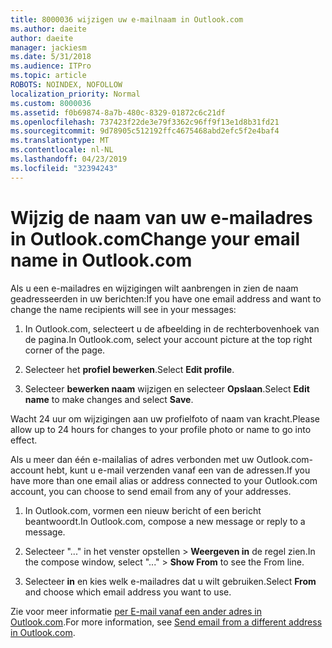 ```yaml
---
title: 8000036 wijzigen uw e-mailnaam in Outlook.com
ms.author: daeite
author: daeite
manager: jackiesm
ms.date: 5/31/2018
ms.audience: ITPro
ms.topic: article
ROBOTS: NOINDEX, NOFOLLOW
localization_priority: Normal
ms.custom: 8000036
ms.assetid: f0b69874-8a7b-480c-8329-01872c6c21df
ms.openlocfilehash: 737423f22de3e79f3362c96ff9f13e1d8b31fd21
ms.sourcegitcommit: 9d78905c512192ffc4675468abd2efc5f2e4baf4
ms.translationtype: MT
ms.contentlocale: nl-NL
ms.lasthandoff: 04/23/2019
ms.locfileid: "32394243"
---
```

# <a name="change-your-email-name-in-outlookcom"></a><span data-ttu-id="a5c01-102">Wijzig de naam van uw e-mailadres in Outlook.com</span><span class="sxs-lookup"><span data-stu-id="a5c01-102">Change your email name in Outlook.com</span></span>

<span data-ttu-id="a5c01-103">Als u een e-mailadres en wijzigingen wilt aanbrengen in zien de naam geadresseerden in uw berichten:</span><span class="sxs-lookup"><span data-stu-id="a5c01-103">If you have one email address and want to change the name recipients will see in your messages:</span></span>
  
1. <span data-ttu-id="a5c01-104">In Outlook.com, selecteert u de afbeelding in de rechterbovenhoek van de pagina.</span><span class="sxs-lookup"><span data-stu-id="a5c01-104">In Outlook.com, select your account picture at the top right corner of the page.</span></span>
    
2. <span data-ttu-id="a5c01-105">Selecteer het **profiel bewerken**.</span><span class="sxs-lookup"><span data-stu-id="a5c01-105">Select **Edit profile**.</span></span> 
    
3. <span data-ttu-id="a5c01-106">Selecteer **bewerken naam** wijzigen en selecteer **Opslaan**.</span><span class="sxs-lookup"><span data-stu-id="a5c01-106">Select **Edit name** to make changes and select **Save**.</span></span> 
    
<span data-ttu-id="a5c01-107">Wacht 24 uur om wijzigingen aan uw profielfoto of naam van kracht.</span><span class="sxs-lookup"><span data-stu-id="a5c01-107">Please allow up to 24 hours for changes to your profile photo or name to go into effect.</span></span>
  
<span data-ttu-id="a5c01-108">Als u meer dan één e-mailalias of adres verbonden met uw Outlook.com-account hebt, kunt u e-mail verzenden vanaf een van de adressen.</span><span class="sxs-lookup"><span data-stu-id="a5c01-108">If you have more than one email alias or address connected to your Outlook.com account, you can choose to send email from any of your addresses.</span></span>
  
1. <span data-ttu-id="a5c01-109">In Outlook.com, vormen een nieuw bericht of een bericht beantwoordt.</span><span class="sxs-lookup"><span data-stu-id="a5c01-109">In Outlook.com, compose a new message or reply to a message.</span></span>
    
2. <span data-ttu-id="a5c01-110">Selecteer "..." in het venster opstellen \> **Weergeven in** de regel zien.</span><span class="sxs-lookup"><span data-stu-id="a5c01-110">In the compose window, select "..." \> **Show From** to see the From line.</span></span> 
    
3. <span data-ttu-id="a5c01-111">Selecteer **in** en kies welk e-mailadres dat u wilt gebruiken.</span><span class="sxs-lookup"><span data-stu-id="a5c01-111">Select **From** and choose which email address you want to use.</span></span> 
    
<span data-ttu-id="a5c01-112">Zie voor meer informatie [per E-mail vanaf een ander adres in Outlook.com](https://go.microsoft.com/fwlink/p/?linkid=2001701&amp;clcid=0x409).</span><span class="sxs-lookup"><span data-stu-id="a5c01-112">For more information, see [Send email from a different address in Outlook.com](https://go.microsoft.com/fwlink/p/?linkid=2001701&amp;clcid=0x409).</span></span>
  

